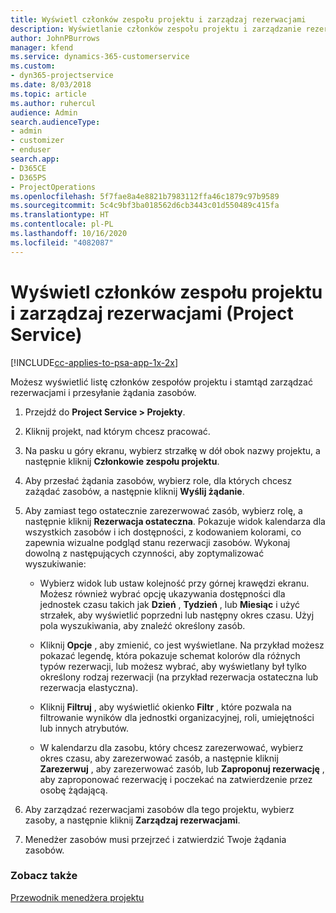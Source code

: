 ```yaml
---
title: Wyświetl członków zespołu projektu i zarządzaj rezerwacjami
description: Wyświetlanie członków zespołu projektu i zarządzanie rezerwacjami w Project Service
author: JohnPBurrows
manager: kfend
ms.service: dynamics-365-customerservice
ms.custom:
- dyn365-projectservice
ms.date: 8/03/2018
ms.topic: article
ms.author: ruhercul
audience: Admin
search.audienceType:
- admin
- customizer
- enduser
search.app:
- D365CE
- D365PS
- ProjectOperations
ms.openlocfilehash: 5f7fae8a4e8821b7983112ffa46c1879c97b9589
ms.sourcegitcommit: 5c4c9bf3ba018562d6cb3443c01d550489c415fa
ms.translationtype: HT
ms.contentlocale: pl-PL
ms.lasthandoff: 10/16/2020
ms.locfileid: "4082087"
---
```

# <a name="view-project-team-members-and-manage-bookings-project-service"></a>Wyświetl członków zespołu projektu i zarządzaj rezerwacjami (Project Service)

[!INCLUDE[cc-applies-to-psa-app-1x-2x](../includes/cc-applies-to-psa-app-1x-2x.md)]

Możesz wyświetlić listę członków zespołów projektu i stamtąd zarządzać rezerwacjami i przesyłanie żądania zasobów.  
  
1.  Przejdź do **Project Service > Projekty**.  
  
2.  Kliknij projekt, nad którym chcesz pracować.  
  
3.  Na pasku u góry ekranu, wybierz strzałkę w dół obok nazwy projektu, a następnie kliknij **Członkowie zespołu projektu**.  
  
4.  Aby przesłać żądania zasobów, wybierz role, dla których chcesz zażądać zasobów, a następnie kliknij **Wyślij żądanie**.  
  
5.  Aby zamiast tego ostatecznie zarezerwować zasób, wybierz rolę, a następnie kliknij **Rezerwacja ostateczna**. Pokazuje widok kalendarza dla wszystkich zasobów i ich dostępności, z kodowaniem kolorami, co zapewnia wizualne podgląd stanu rezerwacji zasobów. Wykonaj dowolną z następujących czynności, aby zoptymalizować wyszukiwanie:  
  
    -   Wybierz widok lub ustaw kolejność przy górnej krawędzi ekranu. Możesz również wybrać opcję ukazywania dostępności dla jednostek czasu takich jak **Dzień** , **Tydzień** , lub **Miesiąc** i użyć strzałek, aby wyświetlić poprzedni lub następny okres czasu. Użyj pola wyszukiwania, aby znaleźć określony zasób.  
  
    -   Kliknij **Opcje** , aby zmienić, co jest wyświetlane. Na przykład możesz pokazać legendę, która pokazuje schemat kolorów dla różnych typów rezerwacji, lub możesz wybrać, aby wyświetlany był tylko określony rodzaj rezerwacji (na przykład rezerwacja ostateczna lub rezerwacja elastyczna).  
  
    -   Kliknij **Filtruj** , aby wyświetlić okienko **Filtr** , które pozwala na filtrowanie wyników dla jednostki organizacyjnej, roli, umiejętności lub innych atrybutów.  
  
    -   W kalendarzu dla zasobu, który chcesz zarezerwować, wybierz okres czasu, aby zarezerwować zasób, a następnie kliknij **Zarezerwuj** , aby zarezerwować zasób, lub **Zaproponuj rezerwację** , aby zaproponować rezerwację i poczekać na zatwierdzenie przez osobę żądającą.  
  
6.  Aby zarządzać rezerwacjami zasobów dla tego projektu, wybierz zasoby, a następnie kliknij **Zarządzaj rezerwacjami**.  
  
7.  Menedżer zasobów musi przejrzeć i zatwierdzić Twoje żądania zasobów.  
  
### <a name="see-also"></a>Zobacz także  
 [Przewodnik menedżera projektu](../psa/project-manager-guide.md)
